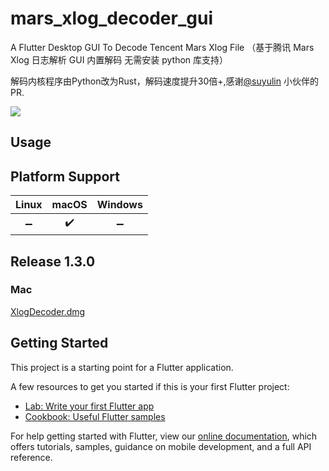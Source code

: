 # mars_xlog_decoder_gui

A Flutter Desktop GUI To Decode Tencent Mars Xlog File （基于腾讯 Mars Xlog 日志解析 GUI 内置解码 无需安装 python 库支持）

解码内核程序由Python改为Rust，解码速度提升30倍+,感谢[@suyulin](https://github.com/suyulin) 小伙伴的PR.

![](https://github.com/JerryFans/mars_xlog_decoder_gui/blob/master/xlog_decoder_preview.png)

## Usage

## Platform Support

| Linux | macOS | Windows |
| :---: | :---: | :-----: |
|   ➖   |   ✔️   |    ➖  |

## Release 1.3.0

### Mac

[XlogDecoder.dmg](https://github.com/JerryFans/mars_xlog_decoder_gui/releases/download/1.3.0/XlogDecoder.dmg)


## Getting Started

This project is a starting point for a Flutter application.

A few resources to get you started if this is your first Flutter project:

- [Lab: Write your first Flutter app](https://flutter.dev/docs/get-started/codelab)
- [Cookbook: Useful Flutter samples](https://flutter.dev/docs/cookbook)

For help getting started with Flutter, view our
[online documentation](https://flutter.dev/docs), which offers tutorials,
samples, guidance on mobile development, and a full API reference.
